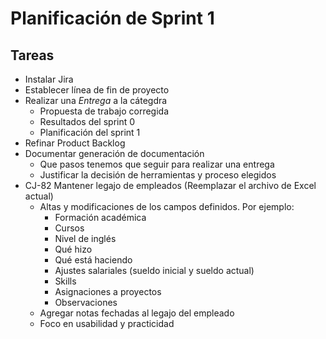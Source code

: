 # Planificación de Sprint 1

## Tareas
* Instalar Jira 
* Establecer línea de fin de proyecto
* Realizar una _Entrega_ a la cátegdra
	* Propuesta de trabajo corregida
	* Resultados del sprint 0
	* Planificación del sprint 1
* Refinar Product Backlog 
* Documentar generación de documentación 
	* Que pasos tenemos que seguir para realizar una entrega
	* Justificar la decisión de herramientas y proceso elegidos
* CJ-82 Mantener legajo de empleados (Reemplazar el archivo de Excel actual)
	* Altas y modificaciones de los campos definidos. Por ejemplo:
		* Formación académica
		* Cursos
		* Nivel de inglés
		* Qué hizo
		* Qué está haciendo
		* Ajustes salariales (sueldo inicial y sueldo actual)
		* Skills
		* Asignaciones a proyectos
		* Observaciones
	* Agregar notas fechadas al legajo del empleado
	* Foco en usabilidad y practicidad

